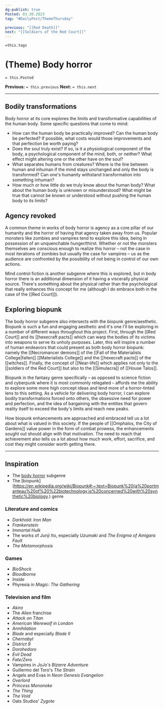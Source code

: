 ```yaml
---
dg-publish: true
Posted: 03.30.2023
tag: "#DailyPost/ThemeThursday"

previous: "[[Red Death]]"
next: "[[Soldiers of the Red Court]]"
---
```

`=this.tags` 
# (Theme) Body horror
`= this.Posted`

**Previous:** `= this.previous`
**Next:** `= this.next`

---

## Bodily transformations

Body horror at its core explores the limits and transformative capabilities of the human body. Some specific questions that come to mind:
- How can the human body be practically improved? Can the human body be perfected? If possible, what costs would those improvements and that perfection be worth paying?
- Does the soul truly exist? If so, is it a physiological component of the body, a psychological component of the mind, both, or neither? What effect might altering one or the other have on the soul?
- What separates humans from creatures? Where is the line between human and inhuman if the mind stays unchanged and only the body is transformed? Can one's humanity withstand transformation into something inhuman?
- How much or how little do we truly know about the human body? What about the human body is unknown or misunderstood? What might be true that cannot be known or understood without pushing the human body to its limits?

## Agency revoked

A common theme in works of body horror is agency as a core pillar of our humanity and the horror of having that agency taken away from us. Popular monsters like zombies and vampires tend to explore this idea, being in possession of an unquenchable hunger/thirst. Whether or not the monsters themselves are conscious enough to realize this horror – not the case in most iterations of zombies but usually the case for vampires – us as the audience are confronted by the possibility of not being in control of our own actions.

Mind control fiction is another subgenre where this is explored, but in body horror there is an additional dimension of it having a viscerally physical source. There's something about the physical rather than the psychological that really enhances this concept for me (although I do embrace both in the case of the [[Red Court]]).

## Exploring biopunk

The body horror subgenre also intersects with the biopunk genre/aesthetic. Biopunk is such a fun and engaging aesthetic and it's one I'll be exploring in a number of different ways throughout this project. First, through the [[Red Court]] and its [[hexecraft pacts]] which can warp the bodies of its victims into weapons to serve its unholy purposes. Later, this will inspire a number of human endeavors that could present as both body horror biopunk: namely the [[Necromancer demons]] of the [[Fall of the Materialists College|fallen]] [[Materialists College]] and the [[hexecraft pacts]] of the [[witches]]. Finally, the concept of [[Near-life]] which applies not only to the [[soldiers of the Red Court]] but also to the [[Simulacra]] of [[House Talos]].

Biopunk in the fantasy genre specifically – as opposed to science fiction and cyberpunk where it is most commonly relegated – affords me the ability to explore some more high concept ideas and lend more of a horror-tinted lens to this setting. As a vehicle for delivering body horror, I can explore bodily transformations forced onto others, the obsessive need for power and perfection, and the idea of bargaining with the entities that govern reality itself to exceed the body's limits and reach new peaks.

How biopunk enhancements are approached and embraced tell us a lot about what is valued in this society. If the people of [[Omphalos, the City of Gardens]] value power in the form of combat prowess, the enhancements sought out should align with that motivation. The need to reach that achievement also tells us a lot about how much work, effort, sacrifice, and cost they might consider worth getting there.

---

## Inspiration
- The [body horror](https://en.wikipedia.org/wiki/Body_horror) subgenre
- The [biopunk](https://en.wikipedia.org/wiki/Biopunk#:~:text=Biopunk%20(a%20portmanteau%20of%20%22biotechnology,is%20concerned%20with%20synthetic%20biology.) genre

### Literature and comics
- *Darkhold: Iron Man*
- *Frankenstein*
- *Immortal Hulk*
- The works of Junji Ito, especially *Uzumaki* and *The Enigma of Amigara Fault*
- *The Metamorphosis*

### Games
- *BioShock*
- *Bloodborne*
- *Inside*
- Phyrexia in *Magic: The Gathering*

### Television and film
- *Akira*
- The *Alien* franchise
- *Attack on Titan*
- *American Werewolf in London*
- *Annihilation*
- *Blade* and especially *Blade II*
- *Chernobyl*
- *District 9*
- *Dorohedoro*
- *Evil Dead*
- *Fate/Zero*
- Vampires in *JoJo's Bizarre Adventure*
- Guillermo del Toro's *The Strain*
- Angels and Evas in *Neon Genesis Evangelion*
- *Overlord*
- *Princess Mononoke*
- *The Thing*
- *The Void*
- Oats Studios' *Zygote*